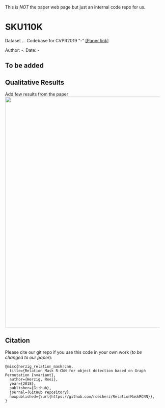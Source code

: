 This is *NOT* the paper web page but just an internal code repo for us. 


# SKU110K
Dataset ...
Codebase for CVPR2019 "-" [[Paper link]](https://---.pdf)

Author: -. Date: -

## To be added

## Qualitative Results
Add few results from the paper
<img src="qualitive_results.png" width="750">

## Citation
Please cite our git repo if you use this code in your own work (*to be changed to our paper*):

```
@misc{herzig_relation_maskrcnn,
  title={Relation Mask R-CNN for object detection based on Graph Permutation Invariant},
  author={Herzig, Roei},
  year={2018},
  publisher={Github},
  journal={GitHub repository},
  howpublished={\url{https://github.com/roeiherz/RelationMaskRCNN}},
}
```
